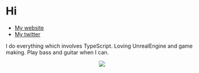# Hi

- [My website](https://iamoctod.com)
- [My twitter](https://twitter.com/iamoctod)

I do everything which involves TypeScript. 
Loving UnrealEngine and game making.
Play bass and guitar when I can.

<p align="center">
  <img src="https://github-readme-stats.vercel.app/api?username=OctoD&show_icons=true&theme=dracula" />
</p>
